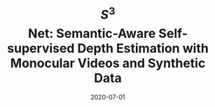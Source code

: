 ---
title: "$$S^3$$ Net: Semantic-Aware Self-supervised Depth Estimation with Monocular Videos and Synthetic Data"
collection: publications
permalink: /publication/2020-07-01-S3-Net-Semantic-Aware-Self-supervised-Depth-Estimation-with-Monocular-Videos-and-Synthetic-Data
excerpt: '6 cites: https://scholar.google.com/scholar?oi=bibs\&amp;hl=en\&amp;cites=2729708241956805516'
date: 2020-07-01
venue: 'European Conference on Computer Vision'
link: 'https://doi.org/10.1145/2486001'
paperurl: '/files/papers/eccv.pdf'
citation: ' B Cheng,  IS Saggu,  R Shah,  G Bansal,  D Bharadia, '
---